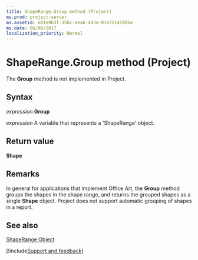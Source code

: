 ```yaml
---
title: ShapeRange.Group method (Project)
ms.prod: project-server
ms.assetid: e81e9b3f-35bc-eea6-4d3e-0147114188be
ms.date: 06/08/2017
localization_priority: Normal
---
```



# ShapeRange.Group method (Project)
The  **Group** method is not implemented in Project.

## Syntax

_expression_.**Group**

_expression_ A variable that represents a 'ShapeRange' object.


## Return value

 **Shape**


## Remarks

In general for applications that implement Office Art, the  **Group** method groups the shapes in the shape range, and returns the grouped shapes as a single **Shape** object. Project does not support automatic grouping of shapes in a report.


## See also


[ShapeRange Object](Project.shaperange.md)

[!include[Support and feedback](~/includes/feedback-boilerplate.md)]